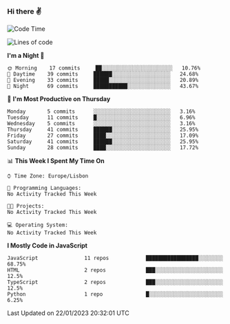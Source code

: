 ### Hi there :v:

<!--
**eusebioaddsilva/eusebioaddsilva** is a ✨ _special_ ✨ repository because its `README.md` (this file) appears on your GitHub profile.

<!--START_SECTION:waka-->
![Code Time](http://img.shields.io/badge/Code%20Time-35%20hrs%2012%20mins-blue)

![Lines of code](https://img.shields.io/badge/From%20Hello%20World%20I%27ve%20Written-694%20Thousand%20lines%20of%20code-blue)

**I'm a Night 🦉** 

```text
🌞 Morning    17 commits     ██░░░░░░░░░░░░░░░░░░░░░░░   10.76% 
🌆 Daytime    39 commits     ██████░░░░░░░░░░░░░░░░░░░   24.68% 
🌃 Evening    33 commits     █████░░░░░░░░░░░░░░░░░░░░   20.89% 
🌙 Night      69 commits     ███████████░░░░░░░░░░░░░░   43.67%

```
📅 **I'm Most Productive on Thursday** 

```text
Monday       5 commits      ░░░░░░░░░░░░░░░░░░░░░░░░░   3.16% 
Tuesday      11 commits     █░░░░░░░░░░░░░░░░░░░░░░░░   6.96% 
Wednesday    5 commits      ░░░░░░░░░░░░░░░░░░░░░░░░░   3.16% 
Thursday     41 commits     ██████░░░░░░░░░░░░░░░░░░░   25.95% 
Friday       27 commits     ████░░░░░░░░░░░░░░░░░░░░░   17.09% 
Saturday     41 commits     ██████░░░░░░░░░░░░░░░░░░░   25.95% 
Sunday       28 commits     ████░░░░░░░░░░░░░░░░░░░░░   17.72%

```


📊 **This Week I Spent My Time On** 

```text
⌚︎ Time Zone: Europe/Lisbon

💬 Programming Languages: 
No Activity Tracked This Week

🐱‍💻 Projects: 
No Activity Tracked This Week

💻 Operating System: 
No Activity Tracked This Week

```

**I Mostly Code in JavaScript** 

```text
JavaScript               11 repos            █████████████████░░░░░░░░   68.75% 
HTML                     2 repos             ███░░░░░░░░░░░░░░░░░░░░░░   12.5% 
TypeScript               2 repos             ███░░░░░░░░░░░░░░░░░░░░░░   12.5% 
Python                   1 repo              █░░░░░░░░░░░░░░░░░░░░░░░░   6.25%

```



 Last Updated on 22/01/2023 20:32:01 UTC
<!--END_SECTION:waka-->

